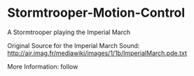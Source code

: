 Stormtrooper-Motion-Control
===========================

A Stormtrooper playing the Imperial March

Original Source for the Imperial March Sound: http://air.imag.fr/mediawiki/images/1/1b/ImperialMarch.pde.txt

More Information: follow